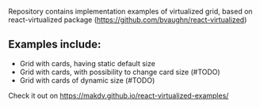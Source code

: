 Repository contains implementation examples of virtualized grid,
based on react-virtualized package (https://github.com/bvaughn/react-virtualized)

## Examples include:
 - Grid with cards, having static default size
 - Grid with cards, with possibility to change card size (#TODO)
 - Grid with cards of dynamic size (#TODO)

 Check it out on https://makdv.github.io/react-virtualized-examples/